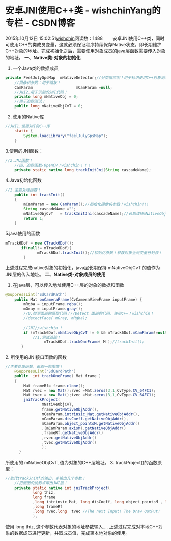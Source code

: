# 安卓JNI使用C++类 - wishchinYang的专栏 - CSDN博客
2015年10月12日 15:02:51[wishchin](https://me.csdn.net/wishchin)阅读数：1488
       安卓JNI使用C++类，同时可使用C++的类成员变量，这就必须保证程序持续保存Native状态，即长期维护C++对象的地址。完成初始化之后，需要使用对象成员的java层函数需要传入对象的地址。
**一、Native类-对象的初始化**
1. 一个Java类的数据成员
```java
private FeelJulyGpsMap  mNativeDetector;//分类器声明！用于标识使用C++对象地址
    //摄像机参数：用于缩放！
    CamParam                   mCamParam =null;
    //JNI2.用于识别的JNI代码！  
    private long mNativeObj = 0;
    //用于追踪测试！
    public long mNativeObjCvT = 0;
```
2. 使用的Native库
```java
//JNI1.使用JNI的C++库
	static {
		System.loadLibrary("feelJulyGpsMap");
	}
```
3.使用的JNI函数：
```java
//2.JNI函数！
	//四、追踪函数-OpenCV！wishchin！！！
	private static native long trackInitJni(String cascadeName);
```
4.Java初始化函数
```java
//1.主要处理函数！
	public int trackInit()
	{
		mCamParam = new CamParam();//初始化摄像机参数！wishchin!!!
		String cascadeName ="";
		mNativeObjCvT   = trackInitJni(cascadeName);//长期维持mNativeObjCvT 值，作为对象的地址
		return 1;
	}
```
5.java使用的函数
```java
mTrack6Dof = new CTrack6Dof();
       if(null!= mTrack6Dof){
              mTrack6Dof.trackInit();//初始化参数！参数对象全局变量已封装！
        }
```
上述过程完成native对象的初始化，java层长期保持 mNativeObjCvT 的值作为JNI层的传入地址。
**二、Native类-对象成员的使用**
1. 在java层，可以传入地址使用C++层的对象的数据和函数
```java
@SuppressLint("SdCardPath")
    public Mat onCameraFrame(CvCameraViewFrame inputFrame) {
        mRgba = inputFrame.rgba();
        mGray = inputFrame.gray();
        //0.检测面部的原始代码！//Detect 面部的代码，使用C++！wishchin！
        //detectFace( mGray, mRgba);
        
        //JNI//wishchin !
        if (mTrack6Dof.mNativeObjCvT != 0 && mTrack6Dof.mCamParam!=null){
        	//1.测试追踪！
                 mTrack6Dof.trackOneFrame( M );//trackInit();
       }
```
2. 所使用的JNI接口函数的函数
```java
//主要处理函数，追踪一帧图像！
	@SuppressLint("SdCardPath")
	public  int trackOneFrame( Mat frame )
	{
		Mat frameRf= frame.clone();
		Mat rvec = new Mat();rvec =Mat.zeros(3,1,CvType.CV_64FC1);
		Mat tvec = new Mat();tvec =Mat.zeros(3,1,CvType.CV_64FC1);
		jniTrackProject(
				mNativeObjCvT,
				frame.getNativeObjAddr(),
				mCamParam.intrinsic_Mat.getNativeObjAddr(),
				mCamParam.disCoeff.getNativeObjAddr(),
				mCamParam.object_pointsM.getNativeObjAddr() 
				,(mCamParam.axisM).getNativeObjAddr()
				,frameRf.getNativeObjAddr() 
				,rvec.getNativeObjAddr()
				,tvec.getNativeObjAddr()
				);
      }
```
所使用的 mNativeObjCvT, 值为对象的C++层地址。
3. trackProject()的函数原型：
```java
//取代trackJniRf的输出，多输出几个参数！
	//把画图的投影点带出JNI层！
	private static native int jniTrackProject(
			long thiz,
			long frame
			,long intrinsic_Mat, long disCoeff, long object_pointsM , long axisM 
			,long frameRf
			,long rvec,long  tvec //The next Input! The Draw OutPut!
			);
```
使用 long thiz, 这个参数代表对象的地址参数输入....
上述过程完成对本地C++对象的数据成员进行更新，并取成员值，完成第本地对象的使用。
